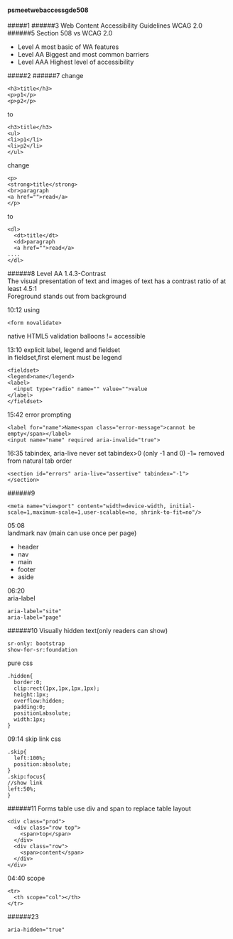#### psmeetwebaccessgde508
#####1
######3
Web Content Accessibility Guidelines WCAG 2.0
######5 Section 508 vs WCAG 2.0
- Level A most basic of WA features
- Level AA Biggest and most common barriers
- Level AAA Highest level of accessibility

#####2
######7
change
```
<h3>title</h3>
<p>p1</p>
<p>p2</p>
```
to
```
<h3>title</h3>
<ul>
<li>p1</li>
<li>p2</li>
</ul>
```
change
```
<p>
<strong>title</strong>
<br>paragraph
<a href="">read</a>
</p>
```
to
```
<dl>
  <dt>title</dt>
  <dd>paragraph
  <a href="">read</a>
....
</dl>
```
######8 
Level AA 1.4.3-Contrast  
The visual presentation of text and images of text has a contrast ratio of at least 4.5:1  
Foreground stands out from background  

10:12
using
```
<form novalidate>
```
native HTML5 validation balloons != accessible


13:10 explicit label, legend and fieldset  
in fieldset,first element must be legend
```
<fieldset>
<legend>name</legend>
<label>
  <input type="radio" name="" value="">value
</label>
</fieldset>
```
15:42 error prompting
```
<label for="name">Name<span class="error-message">cannot be empty</span></label>
<input name="name" required aria-invalid="true">
```
16:35 tabindex, aria-live never set tabindex>0  (only -1 and 0) -1= removed from natural tab order
```
<section id="errors" aria-live="assertive" tabindex="-1">
</section>
```

######9
```
<meta name="viewport" content="width=device-width, initial-scale=1,maximum-scale=1,user-scalable=no, shrink-to-fit=no"/>
```
05:08  
landmark nav  (main can use once per page)  
- header
- nav
- main
- footer
- aside  

06:20  
aria-label
```
aria-label="site"
aria-label="page"
```

######10
Visually hidden text(only readers can show)
```
sr-only: bootstrap
show-for-sr:foundation
```
pure css
```
.hidden{
  border:0;
  clip:rect(1px,1px,1px,1px);
  height:1px;
  overflow:hidden;
  padding:0;
  positionLabsolute;
  width:1px;
}
```

09:14  skip link css
```
.skip{
  left:100%;
  position:absolute;
}
.skip:focus{
//show link
left:50%;
}
```
######11 Forms table
use div and span to replace table layout
```
<div class="prod">
  <div class="row top">
    <span>top</span>
  </div>
  <div class="row">
    <span>content</span>
  </div>
</div>
```
04:40 scope
```
<tr>
  <th scope="col"></th>
</tr>
```
######23
```
aria-hidden="true"
```
